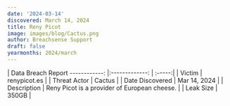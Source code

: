 ```yaml
---
date: '2024-03-14'
discovered: March 14, 2024
title: Reny Picot
image: images/blog/Cactus.png
author: Breachsense Support
draft: false
yearmonths: 2024/march
---
```



| Data Breach Report
------------:     |:-------------:    | :-----:|
| Victim      | renypicot.es      | 
| Threat Actor      | Cactus      | 
| Date Discovered      | Mar 14, 2024      | 
| Description      | Reny Picot is a provider of European cheese.      | 
| Leak Size      | 350GB      | 


